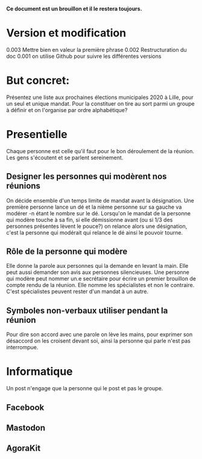 **Ce document est un brouillon et il le restera toujours.**

# Version et modification
0.003 Mettre bien en valeur la première phrase
0.002 Restructuration du doc
0.001 on utilise Github pour suivre les différentes versions

# But concret:
Présentez une liste aux prochaines élections municipales 2020 à Lille, pour un seul et unique mandat. 
Pour la constituer on tire au sort parmi un groupe à définir et on l'organise par ordre alphabétique?

# Presentielle
Chaque personne est celle qu'il faut pour le bon déroulement de la réunion. Les gens s'écoutent et se parlent sereinement.

## Designer les personnes qui modèrent nos réunions
On décide ensemble d'un temps limite de mandat avant la désignation. Une première personne lance un dé et la nième personne sur sa gauche va modérer -n étant le
nombre sur le dé. Lorsqu'on le mandat de la personne qui modère touche à sa fin, si elle démissionne avant (ou si 1/3 des personnes présentes lèvent le pouce?) on 
relance alors une désignation, c'est la personne qui modérait qui relance le dé ainsi le pouvoir tourne.

## Rôle de la personne qui modère 
Elle donne la parole aux personnes qui la
demande en levant la main. Elle peut aussi demander son avis aux personnes silencieuses. Une personne qui modère peut nommer un.e secrétaire pour écrire
un premier brouillon de compte rendu de la réunion. Elle nomme les spécialistes et non le contraire. C'est spécialistes peuvent rester d'un mandat à un autre.

## Symboles non-verbaux utiliser pendant la réunion
Pour dire son accord avec une parole on lève les mains, pour exprimer son désaccord on les croisent devant soi, ainsi la personne qui parle n'est pas interrompue.

# Informatique
Un post n'engage que la personne qui le post et pas le groupe.
## Facebook

## Mastodon

## AgoraKit


